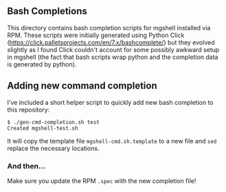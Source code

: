 ## Bash Completions

This directory contains bash completion scripts for mgshell installed via RPM. These scripts were initially generated using Python Click (<https://click.palletsprojects.com/en/7.x/bashcomplete/>) but they evolved slightly as I found Click couldn't account for some possibly awkward setup in mgshell (the fact that bash scripts wrap python and the completion data is generated by python).

## Adding new command completion 

I've included a short helper script to quickly add new bash completion to this repository:

~~~
$ ./gen-cmd-completion.sh test
Created mgshell-test.sh
~~~

It will copy the template file `mgshell-cmd.sh.template` to a new file and `sed` replace the necessary locations.

### And then...

Make sure you update the RPM `.spec` with the new completion file!